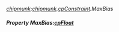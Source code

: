 _[chipmunk](../../modules/chipmunk/chipmunk-module.md):[chipmunk](../../modules/chipmunk/chipmunk-module.md).[cpConstraint](../../modules/chipmunk/chipmunk-cpconstraint.md).MaxBias_
##### Property MaxBias:[cpFloat](../../modules/chipmunk/chipmunk-cpfloat.md)
